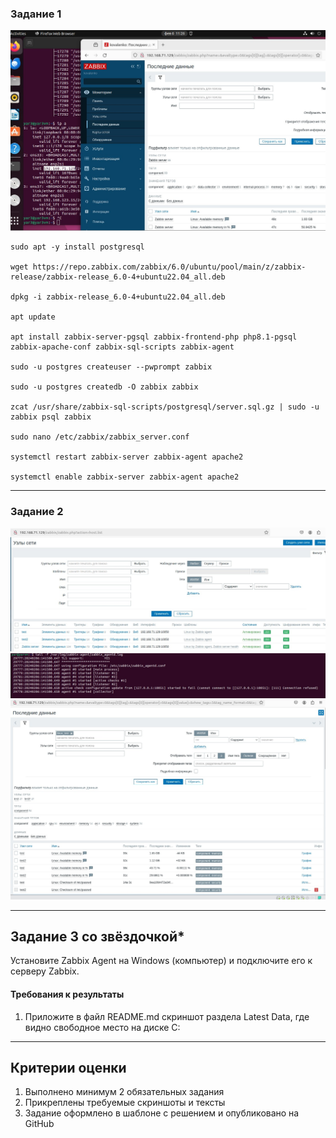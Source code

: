 
### Задание 1 

![zabbix](https://github.com/Himisin/netology/blob/main/monitoring/Zabbix/img/Screenshot_244.jpg)

```
sudo apt -y install postgresql

wget https://repo.zabbix.com/zabbix/6.0/ubuntu/pool/main/z/zabbix-release/zabbix-release_6.0-4+ubuntu22.04_all.deb

dpkg -i zabbix-release_6.0-4+ubuntu22.04_all.deb

apt update

apt install zabbix-server-pgsql zabbix-frontend-php php8.1-pgsql zabbix-apache-conf zabbix-sql-scripts zabbix-agent

sudo -u postgres createuser --pwprompt zabbix

sudo -u postgres createdb -O zabbix zabbix

zcat /usr/share/zabbix-sql-scripts/postgresql/server.sql.gz | sudo -u zabbix psql zabbix

sudo nano /etc/zabbix/zabbix_server.conf

systemctl restart zabbix-server zabbix-agent apache2

systemctl enable zabbix-server zabbix-agent apache2

```
---

### Задание 2 


![zabbix2](https://github.com/Himisin/netology/blob/main/monitoring/Zabbix/img/Screenshot_246.jpg)
![zabbix3](https://github.com/Himisin/netology/blob/main/monitoring/Zabbix/img/Screenshot_247.jpg)
![zabbix4](https://github.com/Himisin/netology/blob/main/monitoring/Zabbix/img/Screenshot_248.jpg)



---
## Задание 3 со звёздочкой*
Установите Zabbix Agent на Windows (компьютер) и подключите его к серверу Zabbix.

#### Требования к результаты 
1. Приложите в файл README.md скриншот раздела Latest Data, где видно свободное место на диске C:
--- 

## Критерии оценки

1. Выполнено минимум 2 обязательных задания
2. Прикреплены требуемые скриншоты и тексты 
3. Задание оформлено в шаблоне с решением и опубликовано на GitHub


